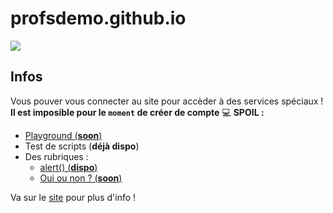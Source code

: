 # profsdemo.github.io

[![](https://profsdemo.github.io/favicon.ico)](httpss://profsdemo.github.io)

## Infos

Vous pouver vous connecter au site pour accèder à des services spéciaux ! **Il est imposible pour le `moment` de créer de compte**  💻 **SPOIL :**

 - [Playground (**soon**)](https://profsdemo.github.io/playground)
 - Test de scripts (**déjà dispo**)
 - Des rubriques :
   - [alert() (**dispo**)](https://profs.github.io/alert)
   - [Oui ou non ? (**soon**)](https://profsdemo.github.io/conditions)

Va sur le [site](https://profsdemo.github.io) pour plus d'info !